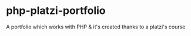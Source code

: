 # php-platzi-portfolio
A portfolio which works with PHP &amp; it's created thanks to a platzi's course
